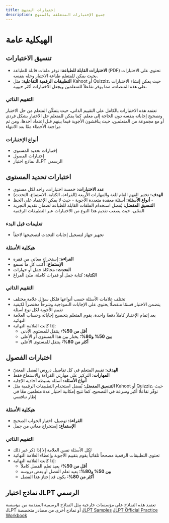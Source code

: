 ```yaml
---
title: إختبارات المنهج
description: جميع الإختبارات المتعلقة بالمنهج
---
```

# الهيكلية عامة
## تنسيق الاختبارات
- **الاختبارات القابلة للطباعة:** توفر ملفات قابلة للطباعة (PDF) تحتوي على الاختبارات بحيث يمكن للمتعلم طباعة الاختبار وحله بنفسه.
- **التطبيقات الرقمية التفاعلية:** مثل Kahoot أو Quizziz، حيث يمكن إنشاء الاختبارات على هذه المنصات، مما يوفر تفاعلاً للمتعلمين ويجعل الاختبارات أكثر حيوية.
### التقييم الذاتي
تعتمد هذه الاختبارات بالكامل على التقييم الذاتي، حيث يتمكّن المتعلم من حل الاختبار وتصحيح إجاباته بنفسه دون الحاجة إلى معلم. كما يمكن للمتعلم حل الاختبار بشكل فردي أو مع مجموعة من المتعلمين، حيث يناقشون الأجوبة فيما بينهم قبل اعتماد أحدها، ومن ثم مراجعة الأخطاء معًا بعد الانتهاء
### أنواع الإختبارات
- إختبارات تحديد المستوى
- إختبارات الفصول
- نماذج اختبار JLPT الرسمي
## اختبارات تحديد المستوى
- **عدد الاختبارات:** خمسة اختبارات، واحد لكل مستوى
- **الهدف:** تختبر الفهم العام للغة والمهارات الأربعة (القراءة، الكتابة، الاستماع، التحدث)
- **أنواع الأسئلة:** أسئلة معقدة متعددة الأجوبة - حيث لا يمكن الإعتماد على الحظ -
- **التنسيق المفضل:** يُفضل استخدام الملفات القابلة للطباعة لضمان تقديم التجربة المثلى، حيث يصعب تقديم هذا النوع من الاختبارات عبر التطبيقات الرقمية
### تعليمات قبل البدء
- تجهيز جهاز لتسجيل إجابات التحدث لتصحيحها لاحقاً
### هيكلية الأسئلة
- **القراءة:** إستخراج معاني من فقرة
- **الإستماع:** أكتب كل ما تسمع
- **التحدث:** محاكاة جمل أو حوارات
- **الكتابة:** كتابة جمل أو فقرات كاملة، ملئ الفراغ
### التقييم الذاتي
- تختلف علامات الأسئلة حسب أنواعها فلكل سؤال علامة مختلف
- يتضمن الاختبار قسمًا منفصلًا يحتوي على الإجابات النموذجية وشرحاً مختصراً لكيفية تقييم الأجوبة لكل نوع أسئلة
- بعد إتمام الإختبار كاملاً دفعةً واحدة، يقوم المتعلم بتحصيح إجاباته وحساب العلامة النهائية
- إذا كانت العلامة النهائية:
	- **أقل من 50%:** ينتقل للمستوى الأدنى
	- **بين 50% و80%:** يختار بين هذا المستوى أو الأعلى
	- **أكثر من 80%:** ينتقل للمستوى الأعلى
## اختبارات الفصول
- **الهدف:** تقييم المتعلم في كل تفاصيل دروس الفصل المعنيّ
- **المهارات:** التركيز على مهارتي القراءة والاستماع فقط
- **أنواع الأسئلة:** أسئلة بسيطة أحادية الإجابة
- **التنسيق المفضل:** يُفضل استخدام التطبيقات الرقمية مثل Kahoot أو Quizziz، حيث توفّر تفاعلًا أكبر وسرعة في التصحيح، كما تتيح إمكانية اختبار عدة متعلمين معًا في إطار تنافسي
### هيكلية الأسئلة
- **القراءة:** توصيل، اختيار الجواب الصحيح
- **الإستماع:** إستخراج معاني من جمل
### التقييم الذاتي
- لكل الأسئلة نفس العلامة إلا إذا ذكر غير ذلك
- تحتوي التطبيقات الرقمية مصححاً تلقائياً يقوم بتقييم الأجوبة وإعطاء العلامة النهائية
- إذا كانت العلامة النهائية:
	- **أقل من 50%:** يعيد تعلم الفصل كاملاً
	- **بين 50% و80%:** يعيد تعلم الفصل أو بعض دروسه
	- **أكثر من 80%:** يكون قد إجتاز هذا الفصل
## نماذج اختبار JLPT الرسمي
تعتمد هذه النماذج على مؤسسات خارجية مثل النماذج الرسمية المقدمة من مؤسسة JLPT أو نماذج أخرى من مصادر متخصصة
[JLPT Samples](https://www.jlpt.jp/e/samples/forlearners.html)
[JLPT Official Practice Workbook](https://www.jlpt.jp/e/samples/sampleindex.html#anchor01)